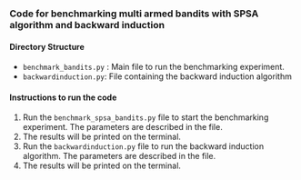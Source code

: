 ### Code for benchmarking multi armed bandits with SPSA algorithm and backward induction 

#### Directory Structure
- ```benchmark_bandits.py``` : Main file to run the benchmarking experiment.
- ```backwardinduction.py```: File containing the backward induction algorithm

#### Instructions to run the code
1. Run the ```benchmark_spsa_bandits.py``` file to start the benchmarking experiment. The parameters are described in the file.
2. The results will be printed on the terminal.
3. Run the ```backwardinduction.py``` file to run the backward induction algorithm. The parameters are described in the file.
4. The results will be printed on the terminal.
